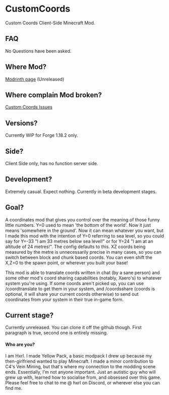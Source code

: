 # CustomCoords
Custom Coords Client-Side Minecraft Mod.

## FAQ
No Questions have been asked.

## Where Mod?
[Modrinth page](https://modrinth.com/project/customcoords) (Unreleased)

## Where complain Mod broken?
[Custom Coords Issues](https://github.com/Hxrlio/CustomCoords/issues)

## Versions?
Currently WIP for Forge 1.18.2 only.

## Side?
Client Side only, has no function server side.

## Development?
Extremely casual. Expect nothing. Currently in beta development stages.

## Goal?
A coordinates mod that gives you control over the meaning of those funny little numbers.
Y=0 used to mean 'the bottom of the world'. Now it just means 'somewhere in the ground'. Now it can mean whatever you want, but I made this mod with the intention of Y=0 referring to sea level, so you could say for Y=-33 "I am 33 metres below sea level!" or for Y=24 "I am at an altitude of 24 metres!". The config defaults to this.
XZ coords being measured by the metre is unnecessarily precise in many cases, so you can switch between block and chunk based coords. You can even shift the X,Z=0 to the spawn point, or wherever you built your base!

This mod is able to translate coords written in chat (by a sane person) and some other mod's coord sharing capabilities (notably, Xaero's) to whatever system you're using. If some coords aren't picked up, you can use /coordtranslate <coords> to get them in your system, and /coordsshare <coords> (coords is optional, it will share your current coords otherwise) to send out coordinates from your system in their true in-game form.

## Current stage?
Currently unreleased. You can clone it off the github though. First paragraph is true, second one is entirely missing.

#### Who are you?
I am Hxrl. I made Yellow Pack, a basic modpack I drew up because my then-girlfriend wanted to play Minecraft. I made a minor contribution to C4's Vein Mining, but that's where my connection to the modding scene ends. Essentially, I'm not anyone important. Just an autistic guy who will grew up with, learned how to socialise from, and obsessed over this game. Please feel free to chat to me @ hxrl on Discord, or wherever else you can find me.
